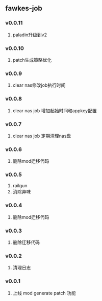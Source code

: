 ## fawkes-job

### v0.0.11
1. paladin升级到v2

### v0.0.10
1. patch生成策略优化

### v0.0.9
1. clear nas修改job执行时间

### v0.0.8
1. clear nas job 增加起始时间和appkey配置

### v0.0.7
1. clear nas job 定期清理nas盘

### v0.0.6
1. 删除mod迁移代码

### v0.0.5
1. railgun
2. 消除异味
### v0.0.4
1. 删除mod迁移代码

### v0.0.3
1. 删除迁移代码

### v0.0.2
1. 清理日志

### v0.0.1
1. 上线 mod generate patch 功能
